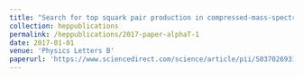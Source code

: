 ```yaml
---
title: "Search for top squark pair production in compressed-mass-spectrum scenarios in proton–proton collisions at 8 TeV using the αT variable"
collection: heppublications
permalink: /heppublications/2017-paper-alphaT-1
date: 2017-01-01
venue: 'Physics Letters B'
paperurl: 'https://www.sciencedirect.com/science/article/pii/S0370269317300977'
---
```


